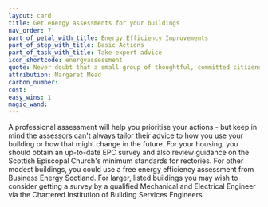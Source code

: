 ```yaml
---
layout: card
title: Get energy assessments for your buildings
nav_order: 7
part_of_petal_with_title: Energy Efficiency Improvements
part_of_step_with_title: Basic Actions
part_of_task_with_title: Take expert advice
icon_shortcode: energyassessment
quote: Never doubt that a small group of thoughtful, committed citizens can change the world; indeed, it's the only thing that ever has.
attribution: Margaret Mead
carbon_number: 
cost: 
easy_wins: 1
magic_wand: 
---
```


<p>A professional assessment will help you prioritise your actions - but keep in mind the assessors can't always tailor their advice to how you use your building or how that might change in the future.  For your housing,  you should obtain an up-to-date EPC survey and also review guidance on the Scottish Episcopal Church's minimum standards for rectories.  For other modest buildings, you could use a free energy efficiency assessment from Business Energy Scotland. For larger, listed buildings you may wish to consider getting a survey by a qualified Mechanical and Electrical Engineer via the Chartered Institution of Building Services Engineers.</p> 
